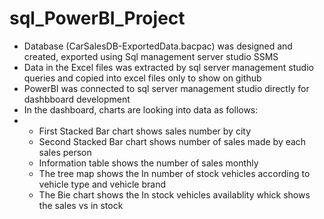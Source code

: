 # sql_PowerBI_Project
- Database (CarSalesDB-ExportedData.bacpac) was designed and created, exported using Sql management server studio SSMS
- Data in the Excel files was extracted by sql server management studio queries and copied into excel files only to show on github
- PowerBI was connected to sql server management studio directly for dashbboard development
- In the dashboard, charts are looking into data as follows:
- - First Stacked Bar chart shows sales number by city
  - Second Stacked Bar chart shows number of sales made by each sales person
  - Information table shows the number of sales monthly
  - The tree map shows the In number of stock vehicles according to vehicle type and vehicle brand
  - The Bie chart shows the In stock vehicles availablity whick shows the sales vs in stock
    
